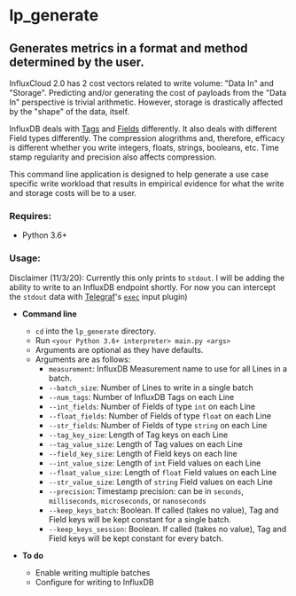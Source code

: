 # lp_generate

##  Generates metrics in a format and method determined by the user.
InfluxCloud 2.0 has 2 cost vectors related to write volume: "Data In" and "Storage".  Predicting and/or generating the cost of payloads from the "Data In" perspective is trivial arithmetic.  However, storage is drastically affected by the "shape" of the data, itself.

InfluxDB deals with [Tags](https://docs.influxdata.com/influxdb/v2.0/reference/key-concepts/data-elements/#tags) and [Fields](https://docs.influxdata.com/influxdb/v2.0/reference/key-concepts/data-elements/#fields) differently.  It also deals with different Field types differently.  The compression alogrithms and, therefore, efficacy is different whether you write integers, floats, strings, booleans, etc.  Time stamp regularity and precision also affects compression.  

This command line application is designed to help generate a use case specific write workload that results in empirical evidence for what the write and storage costs will be to a user.

### Requires:
* Python 3.6+

### Usage:
Disclaimer (11/3/20): Currently this only prints to `stdout`.  I will be adding the ability to write to an InfluxDB endpoint shortly.  For now you can intercept the `stdout` data with [Telegraf](https://docs.influxdata.com/telegraf/v1.16/)'s [`exec`](https://github.com/influxdata/telegraf/tree/master/plugins/inputs/exec) input plugin)
- **Command line**
  - `cd` into the `lp_generate` directory.
  - Run `<your Python 3.6+ interpreter> main.py <args>`
  - Arguments are optional as they have defaults.
  - Arguments are as follows:
    - `measurement`:          InfluxDB Measurement name to use for all Lines in a batch.
    - `--batch_size`:         Number of Lines to write in a single batch
    - `--num_tags`:           Number of InfluxDB Tags on each Line
    - `--int_fields`:         Number of Fields of type `int` on each Line
    - `--float_fields`:       Number of Fields of type `float` on each Line
    - `--str_fields`:         Number of Fields of type `string` on each Line
    - `--tag_key_size`:       Length of Tag keys on each Line
    - `--tag_value_size`:     Length of Tag values on each Line
    - `--field_key_size`:     Length of Field keys on each line
    - `--int_value_size`:     Length of `int` Field values on each Line
    - `--float_value_size`:   Length of `float` Field values on each Line
    - `--str_value_size`:     Length of `string` Field values on each Line
    - `--precision`:          Timestamp precision: can be in `seconds`, `milliseconds`, `microseconds`, or `nanoseconds`
    - `--keep_keys_batch`:    Boolean.  If called (takes no value), Tag and Field keys will be kept constant for a single batch.
    - `--keep_keys_session`:  Boolean.  If called (takes no value), Tag and Field keys will be kept constant for every batch.
    
- **To do**
  - Enable writing multiple batches
  - Configure for writing to InfluxDB
